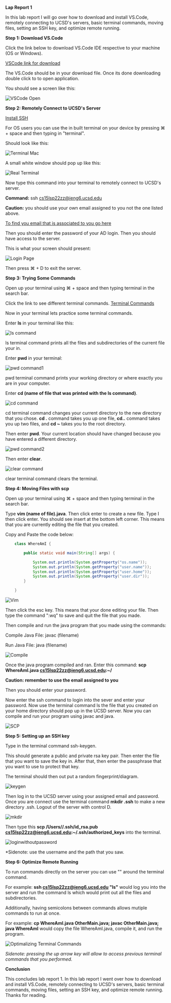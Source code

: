 **Lap Report 1** 

In this lab report I will go over how to download and install VS.Code, remotely connecting to UCSD's servers, basic terminal commands, moving files, setting an SSH key, and optimize remote running.

**Step 1: Download VS.Code**

Click the link below to download VS.Code IDE respective to your machine (OS or Windows).

[VSCode link for download](https://code.visualstudio.com/download)

The VS.Code should be in your download file. Once its done downloading double click to to open application. 

You should see a screen like this: 

 ![VSCode Open](VSCodeOpen.png)

**Step 2: Remotely Connect to UCSD's Server**

[Install SSH](https://docs.microsoft.com/en-us/windows-server/administration/openssh/openssh_install_firstuse)

For OS users you can use the in built terminal on your device by pressing ⌘ + space and then typing in "terminal". 

Should look like this:

![Terminal Mac](Terminal.png)

A small white window should pop up like this: 

![Real Terminal](RTerminal.png)

Now type this command into your terminal to remotely connect to UCSD's server. 

**Command:** ssh cs15lsp22zz@ieng6.ucsd.edu

**Caution:** you should use your own email assigned to you not the one listed above. 

[To find you email that is associated to you go here](https://students.ucsd.edu/campus-services/technology/computers/index.html)

Then you should enter the password of your AD login. Then you should have access to the server. 

This is what your screen should present:

![Login Page](Login.png)

Then press ⌘ + D to exit the server.

**Step 3: Trying Some Commands**

Open up your terminal using ⌘ + space and then typing terminal in the search bar.

Click the link to see different terminal commands. 
[Terminal Commands](https://www.makeuseof.com/tag/mac-terminal-commands-cheat-sheet/)

Now in your terminal lets practice some terminal commands.

Enter **ls** in your terminal like this:

![ls command](LsCommand.png)

ls terminal command prints all the files and subdirectories of the current file your in. 

Enter **pwd** in your terminal:

![pwd command1](PWD1.png)

pwd terminal command prints your working directory or where exactly you are in your computer. 

Enter **cd (name of file that was printed with the ls command)**.

![cd command](CD.png)

cd terminal command changes your current directory to the new directory that you chose. **cd .** command takes you up one file, **cd..** command takes you up two files, and **cd ~** takes you to the root directory. 

Then enter **pwd**. Your current location should have changed because you have entered a different directory. 

![pwd command2](PWD2.png)

Then enter **clear**.

![clear command](Clear.png)

clear terminal command clears the terminal. 

**Step 4: Moving Files with scp**

Open up your terminal using ⌘ + space and then typing terminal in the search bar. 

Type **vim (name of file).java**. Then click enter to create a new file. Type I then click enter. You should see insert at the bottom left corner. This means that you are currently editing the file that you created. 


Copy and Paste the code below: 
```java
    class WhereAmI {

        public static void main(String[] args) {

            System.out.println(System.getProperty("os.name"));
            System.out.println(System.getProperty("user.name"));
            System.out.println(System.getProperty("user.home"));
            System.out.println(System.getProperty("user.dir"));
        }

    }
```

![Vim](Vim.png) 

Then click the esc key. This means that your done editing your file. Then type the command ":wq" to save and quit the file that you made. 

Then compile and run the java program that you made using the commands: 

Compile Java File: javac (filename)

Run Java File: java (filename)

![Compile](JavaC1.png) 

Once the java program compiled and ran. Enter this command: **scp WhereAmI.java cs15lsp22zz@ieng6.ucsd.edu:~/**

**Caution: remember to use the email assigned to you** 

Then you should enter your password. 

Now enter the ssh command to login into the sever and enter your password. Now use the terminal command ls the file that you created on your home directory should pop up in the UCSD server. Now you can compile and run your program using javac and java. 

![SCP](SCP.png) 

**Step 5: Setting up an SSH key** 

Type in the terminal command ssh-keygen. 

This should generate a public and private rsa key pair. Then enter the file that you want to save the key in. After that, then enter the passphrase that you want to use to protect that key. 

The terminal should then out put a random fingerprint/diagram. 

![keygen](Keygen.png)

Then log in to the UCSD server using your assigned email and password. Once you are connect use the terminal command **mkdir .ssh** to make a new directory .ssh. Logout of the server with control D.

![mkdir](mkdir.png)

Then type this **scp /Users/<user-name>/.ssh/id_rsa.pub cs15lsp22zz@ieng6.ucsd.edu:~/.ssh/authorized_keys** into the terminal. 

![loginwithoutpassword](LoginWithoutPassword.png)

*Sidenote: use the username and the path that you saw. 

**Step 6: Optimize Remote Running** 

To run commands directly on the server you can use "" around the terminal command.

For example: 
**ssh cs15lsp22zz@ieng6.ucsd.edu "ls"** would log you into the server and run the command ls which would print out all the files and subdirectories. 

Additionally, having semicolons between commands allows mutiple commands to run at once.

For example: 
**cp WhereAmI.java OtherMain.java; javac OtherMain.java; java WhereAmI** would copy the file WhereAmI.java, compile it, and run the program. 

![Optimalizing Terminal Commands](OptimizingTerminal.png)

*Sidenote: pressing the up arrow key will allow to access previous terminal commands that you performed.*



**Conclusion**

This concludes lab report 1. In this lab report I went over how to download and install VS.Code, remotely connecting to UCSD's servers, basic terminal commands, moving files, setting an SSH key, and optimize remote running. Thanks for reading. 






